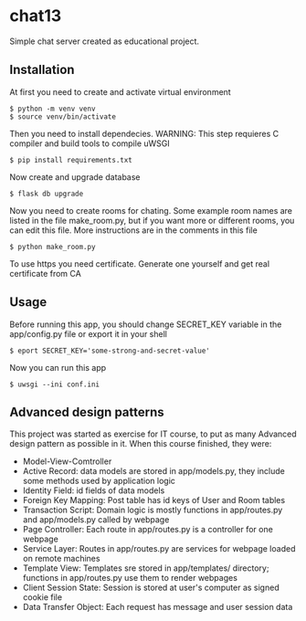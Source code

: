 # chat13
Simple chat server created as educational project.

Installation
-
At first you need to create and activate virtual environment

    $ python -m venv venv
    $ source venv/bin/activate

Then you need to install dependecies. WARNING: This step requieres C compiler and build tools to compile uWSGI

    $ pip install requirements.txt

Now create and upgrade database

    $ flask db upgrade

Now you need to create rooms for chating.
Some example room names are listed in the file make_room.py, but if you want more or different rooms,
you can edit this file. More instructions are in the comments in this file

    $ python make_room.py

To use https you need certificate.
Generate one yourself and get real certificate from CA

Usage
-
Before running this app, you should change SECRET_KEY variable in the app/config.py file
or export it in your shell

    $ eport SECRET_KEY='some-strong-and-secret-value'

Now you can run this app

    $ uwsgi --ini conf.ini

Advanced design patterns
-
This project was started as exercise for IT course, to put as many Advanced design pattern as possible in it.
When this course finished, they were:
* Model-View-Comtroller
* Active Record: data models are stored in app/models.py, they include some methods used by application logic
* Identity Field: id fields of data models
* Foreign Key Mapping: Post table has id keys of User and Room tables
* Transaction Script: Domain logic is mostly functions in app/routes.py and app/models.py called by webpage
* Page Controller: Each route in app/routes.py is a controller for one webpage
* Service Layer: Routes in app/routes.py are services for webpage loaded on remote machines
* Template View: Templates sre stored in app/templates/ directory; functions in app/routes.py use them to render webpages
* Client Session State: Session is stored at user's computer as signed cookie file
* Data Transfer Object: Each request has message and user session data

